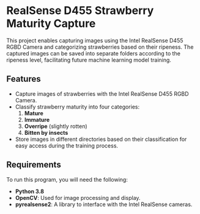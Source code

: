 # RealSense D455 Strawberry Maturity Capture

This project enables capturing images using the Intel RealSense D455 RGBD Camera and categorizing strawberries based on their ripeness. The captured images can be saved into separate folders according to the ripeness level, facilitating future machine learning model training.

## Features

- Capture images of strawberries with the Intel RealSense D455 RGBD Camera.
- Classify strawberry maturity into four categories:
  1. **Mature**
  2. **Immature**
  3. **Overripe** (slightly rotten)
  4. **Bitten by insects**
- Store images in different directories based on their classification for easy access during the training process.

## Requirements

To run this program, you will need the following:

- **Python 3.8**
- **OpenCV**: Used for image processing and display.
- **pyrealsense2**: A library to interface with the Intel RealSense cameras.
